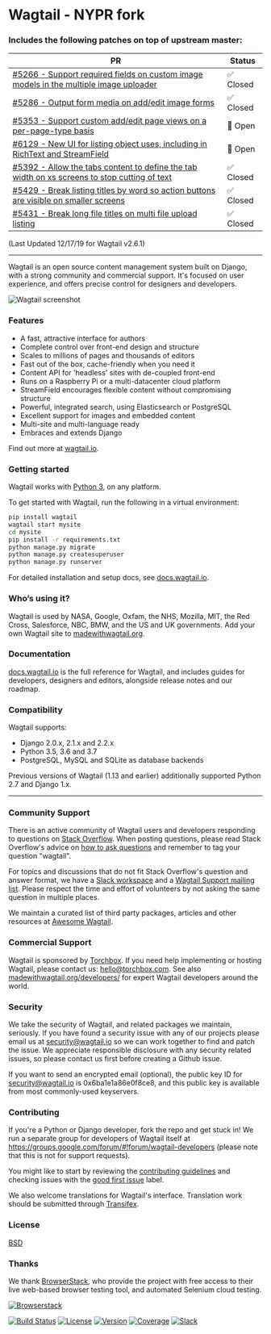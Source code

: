 # Wagtail - NYPR fork

### Includes the following patches on top of upstream master:
PR | Status
-- | ------
[#5266 - Support required fields on custom image models in the multiple image uploader](https://github.com/wagtail/wagtail/pull/5266) | :white_check_mark: Closed
[#5286 - Output form media on add/edit image forms](https://github.com/wagtail/wagtail/pull/5286) | :white_check_mark: Closed
[#5353 - Support custom add/edit page views on a per-page-type basis](https://github.com/wagtail/wagtail/pull/5353) | :red_circle: Open
[#6129 - New UI for listing object uses, including in RichText and StreamField](https://github.com/wagtail/wagtail/pull/6129) | :red_circle: Open
[#5392 - Allow the tabs content to define the tab width on xs screens to stop cutting of text](https://github.com/wagtail/wagtail/pull/5392) | :white_check_mark: Closed
[#5429 - Break listing titles by word so action buttons are visible on smaller screens](https://github.com/wagtail/wagtail/pull/5429) | :white_check_mark: Closed
[#5431 - Break long file titles on multi file upload listing](https://github.com/wagtail/wagtail/pull/5431) | :white_check_mark: Closed

(Last Updated 12/17/19 for Wagtail v2.6.1)
___
Wagtail is an open source content management system built on Django, with a strong community and commercial support. It's focused on user experience, and offers precise control for designers and developers.

![Wagtail screenshot](https://cdn.rawgit.com/wagtail/wagtail/master/.github/wagtail-screenshot-with-browser.png)

### Features

* A fast, attractive interface for authors
* Complete control over front-end design and structure
* Scales to millions of pages and thousands of editors
* Fast out of the box, cache-friendly when you need it
* Content API for 'headless' sites with de-coupled front-end
* Runs on a Raspberry Pi or a multi-datacenter cloud platform
* StreamField encourages flexible content without compromising structure
* Powerful, integrated search, using Elasticsearch or PostgreSQL
* Excellent support for images and embedded content
* Multi-site and multi-language ready
* Embraces and extends Django

Find out more at [wagtail.io](https://wagtail.io/).

### Getting started

Wagtail works with [Python 3](https://www.python.org/downloads/), on any platform.

To get started with Wagtail, run the following in a virtual environment:

``` bash
pip install wagtail
wagtail start mysite
cd mysite
pip install -r requirements.txt
python manage.py migrate
python manage.py createsuperuser
python manage.py runserver
```

For detailed installation and setup docs, see [docs.wagtail.io](http://docs.wagtail.io/).

### Who’s using it?

Wagtail is used by NASA, Google, Oxfam, the NHS, Mozilla, MIT, the Red Cross, Salesforce, NBC, BMW, and the US and UK governments. Add your own Wagtail site to [madewithwagtail.org](http://madewithwagtail.org).

### Documentation

[docs.wagtail.io](http://docs.wagtail.io/) is the full reference for Wagtail, and includes guides for developers, designers and editors, alongside release notes and our roadmap.

### Compatibility

Wagtail supports:

* Django 2.0.x, 2.1.x and 2.2.x
* Python 3.5, 3.6 and 3.7
* PostgreSQL, MySQL and SQLite as database backends

Previous versions of Wagtail (1.13 and earlier) additionally supported Python 2.7 and Django 1.x.

---

### Community Support

There is an active community of Wagtail users and developers responding to questions on [Stack Overflow](http://stackoverflow.com/questions/tagged/wagtail). When posting questions, please read Stack Overflow's advice on [how to ask questions](http://stackoverflow.com/help/how-to-ask) and remember to tag your question "wagtail".

For topics and discussions that do not fit Stack Overflow's question and answer format, we have a [Slack workspace](https://github.com/wagtail/wagtail/wiki/Slack) and a [Wagtail Support mailing list](https://groups.google.com/forum/#!forum/wagtail). Please respect the time and effort of volunteers by not asking the same question in multiple places.

We maintain a curated list of third party packages, articles and other resources at [Awesome Wagtail](https://github.com/springload/awesome-wagtail).

### Commercial Support

Wagtail is sponsored by [Torchbox](https://torchbox.com/). If you need help implementing or hosting Wagtail, please contact us: hello@torchbox.com. See also [madewithwagtail.org/developers/](https://madewithwagtail.org/developers/) for expert Wagtail developers around the world.

### Security

We take the security of Wagtail, and related packages we maintain, seriously. If you have found a security issue with any of our projects please email us at [security@wagtail.io](mailto:security@wagtail.io) so we can work together to find and patch the issue. We appreciate responsible disclosure with any security related issues, so please contact us first before creating a Github issue.

If you want to send an encrypted email (optional), the public key ID for security@wagtail.io is 0x6ba1e1a86e0f8ce8, and this public key is available from most commonly-used keyservers.

### Contributing

If you're a Python or Django developer, fork the repo and get stuck in! We run a separate group for developers of Wagtail itself at https://groups.google.com/forum/#!forum/wagtail-developers (please note that this is not for support requests).

You might like to start by reviewing the [contributing guidelines](http://docs.wagtail.io/en/latest/contributing/index.html) and checking issues with the [good first issue](https://github.com/wagtail/wagtail/labels/good%20first%20issue) label.

We also welcome translations for Wagtail's interface. Translation work should be submitted through [Transifex](https://www.transifex.com/projects/p/wagtail/).

### License
[BSD](https://github.com/wagtail/wagtail/blob/master/LICENSE)

### Thanks

We thank [BrowserStack](https://www.browserstack.com/), who provide the project with free access to their live web-based browser testing tool, and automated Selenium cloud testing.

[![Browserstack](https://cdn.rawgit.com/wagtail/wagtail/master/.github/browserstack-logo.svg)](https://www.browserstack.com/)

[![Build Status](https://api.travis-ci.org/wagtail/wagtail.svg?branch=master)](https://travis-ci.org/wagtail/wagtail)
[![License](https://img.shields.io/badge/license-BSD-blue.svg)](https://opensource.org/licenses/BSD-3-Clause)
[![Version](https://img.shields.io/pypi/v/wagtail.svg)](https://pypi.python.org/pypi/wagtail/)
[![Coverage](http://codecov.io/github/wagtail/wagtail/coverage.svg?branch=master)](http://codecov.io/github/wagtail/wagtail?branch=master)
[![Slack](https://wagtail-slack.now.sh/badge.svg)](https://wagtail-slack.now.sh)

